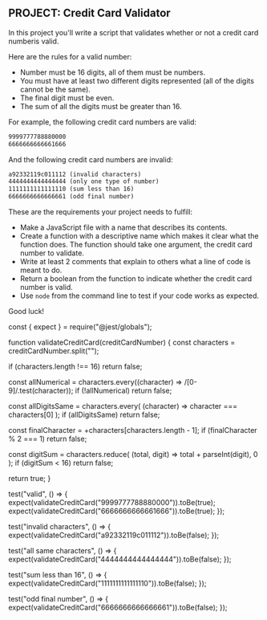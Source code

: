 ## **PROJECT: Credit Card Validator**

In this project you'll write a script that validates whether or not a credit card numberis valid. 

Here are the rules for a valid number:

- Number must be 16 digits, all of them must be numbers.
- You must have at least two different digits represented (all of the digits cannot be the same).
- The final digit must be even.
- The sum of all the digits must be greater than 16.

For example, the following credit card numbers are valid:

```markdown
9999777788880000
6666666666661666
```

And the following credit card numbers are invalid:

```markdown
a92332119c011112 (invalid characters)
4444444444444444 (only one type of number)
1111111111111110 (sum less than 16)
6666666666666661 (odd final number)
```

These are the requirements your project needs to fulfill:

- Make a JavaScript file with a name that describes its contents.
- Create a function with a descriptive name which makes it clear what the function does. The function should take one argument, the credit card number to validate.
- Write at least 2 comments that explain to others what a line of code is meant to do.
- Return a boolean from the function to indicate whether the credit card number is valid.
- Use `node` from the command line to test if your code works as expected.

Good luck!


const { expect } = require("@jest/globals");

function validateCreditCard(creditCardNumber) {
  const characters = creditCardNumber.split("");

  if (characters.length !== 16) return false;

  const allNumerical = characters.every((character) => /[0-9]/.test(character));
  if (!allNumerical) return false;

  const allDigitsSame = characters.every(
    (character) => character === characters[0]
  );
  if (allDigitsSame) return false;

  const finalCharacter = +characters[characters.length - 1];
  if (finalCharacter % 2 === 1) return false;

  const digitSum = characters.reduce(
    (total, digit) => total + parseInt(digit),
    0
  );
  if (digitSum < 16) return false;

  return true;
}

test("valid", () => {
  expect(validateCreditCard("9999777788880000")).toBe(true);
  expect(validateCreditCard("6666666666661666")).toBe(true);
});

test("invalid characters", () => {
  expect(validateCreditCard("a92332119c011112")).toBe(false);
});

test("all same characters", () => {
  expect(validateCreditCard("4444444444444444")).toBe(false);
});

test("sum less than 16", () => {
  expect(validateCreditCard("1111111111111110")).toBe(false);
});

test("odd final number", () => {
  expect(validateCreditCard("6666666666666661")).toBe(false);
});
